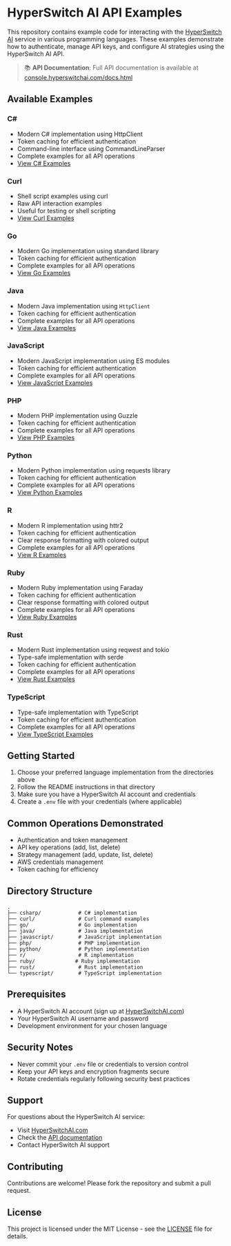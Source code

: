 # HyperSwitch AI API Examples

This repository contains example code for interacting with the [HyperSwitch AI](https://HyperSwitchAI.com) service in various programming languages. These examples demonstrate how to authenticate, manage API keys, and configure AI strategies using the HyperSwitch AI API.

> 📚 **API Documentation**: Full API documentation is available at [console.hyperswitchai.com/docs.html](https://console.hyperswitchai.com/docs.html)

## Available Examples

### C#
- Modern C# implementation using HttpClient
- Token caching for efficient authentication
- Command-line interface using CommandLineParser
- Complete examples for all API operations
- [View C# Examples](./csharp)

### Curl
- Shell script examples using curl
- Raw API interaction examples
- Useful for testing or shell scripting
- [View Curl Examples](./curl)

### Go
- Modern Go implementation using standard library
- Token caching for efficient authentication
- Complete examples for all API operations
- [View Go Examples](./go)

### Java
- Modern Java implementation using `HttpClient`
- Token caching for efficient authentication
- Complete examples for all API operations
- [View Java Examples](./java)

### JavaScript
- Modern JavaScript implementation using ES modules
- Token caching for efficient authentication
- Complete examples for all API operations
- [View JavaScript Examples](./javascript)

### PHP
- Modern PHP implementation using Guzzle
- Token caching for efficient authentication
- Complete examples for all API operations
- [View PHP Examples](./php)

### Python
- Modern Python implementation using requests library
- Token caching for efficient authentication
- Complete examples for all API operations
- [View Python Examples](./python)

### R
- Modern R implementation using httr2
- Token caching for efficient authentication
- Clear response formatting with colored output
- Complete examples for all API operations
- [View R Examples](./r)

### Ruby
- Modern Ruby implementation using Faraday
- Token caching for efficient authentication
- Clear response formatting with colored output
- Complete examples for all API operations
- [View Ruby Examples](./ruby)

### Rust
- Modern Rust implementation using reqwest and tokio
- Type-safe implementation with serde
- Token caching for efficient authentication
- Complete examples for all API operations
- [View Rust Examples](./rust)

### TypeScript
- Type-safe implementation with TypeScript
- Token caching for efficient authentication
- Complete examples for all API operations
- [View TypeScript Examples](./typescript)

## Getting Started

1. Choose your preferred language implementation from the directories above
2. Follow the README instructions in that directory
3. Make sure you have a HyperSwitch AI account and credentials
4. Create a `.env` file with your credentials (where applicable)

## Common Operations Demonstrated

- Authentication and token management
- API key operations (add, list, delete)
- Strategy management (add, update, list, delete)
- AWS credentials management
- Token caching for efficiency

## Directory Structure

```
.
├── csharp/            # C# implementation
├── curl/              # Curl command examples
├── go/                # Go implementation
├── java/              # Java implementation
├── javascript/        # JavaScript implementation
├── php/               # PHP implementation
├── python/            # Python implementation
├── r/                 # R implementation
├── ruby/             # Ruby implementation
├── rust/              # Rust implementation
└── typescript/        # TypeScript implementation
```

## Prerequisites

- A HyperSwitch AI account (sign up at [HyperSwitchAI.com](https://HyperSwitchAI.com))
- Your HyperSwitch AI username and password
- Development environment for your chosen language

## Security Notes

- Never commit your `.env` file or credentials to version control
- Keep your API keys and encryption fragments secure
- Rotate credentials regularly following security best practices

## Support

For questions about the HyperSwitch AI service:
- Visit [HyperSwitchAI.com](https://HyperSwitchAI.com)
- Check the [API documentation](https://console.hyperswitchai.com/docs.html)
- Contact HyperSwitch AI support

## Contributing

Contributions are welcome! Please fork the repository and submit a pull request.

## License

This project is licensed under the MIT License - see the [LICENSE](LICENSE) file for details.


